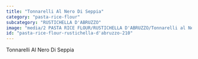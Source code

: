 ```yaml
---
title: "Tonnarelli Al Nero Di Seppia"
category: "pasta-rice-flour"
subcategory: "RUSTICHELLA D'ABRUZZO"
image: "media/2 PASTA RICE FLOUR/RUSTICHELLA D'ABRUZZO/Tonnarelli al Nero di Seppia.png"
id: "pasta-rice-flour-rustichella-d'abruzzo-210"
---
```


Tonnarelli Al Nero Di Seppia
